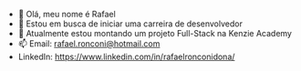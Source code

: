 - 👋 Olá, meu nome é Rafael
- 👀 Estou em busca de iniciar uma carreira de desenvolvedor
- 🌱 Atualmente estou montando um projeto Full-Stack na Kenzie Academy
- 📫 Email: rafael.ronconi@hotmail.com 
- LinkedIn: https://www.linkedin.com/in/rafaelronconidona/

<!---
rafaelronconi/rafaelronconi is a ✨ special ✨ repository because its `README.md` (this file) appears on your GitHub profile.
You can click the Preview link to take a look at your changes.
--->
